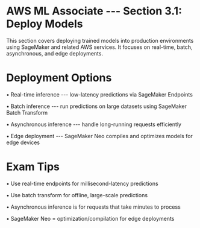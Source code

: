 # AWS ML Associate --- Section 3.1: Deploy Models

This section covers deploying trained models into production
environments using SageMaker and related AWS services. It focuses on
real-time, batch, asynchronous, and edge deployments.

# Deployment Options

• Real-time inference --- low-latency predictions via SageMaker
Endpoints

• Batch inference --- run predictions on large datasets using SageMaker
Batch Transform

• Asynchronous inference --- handle long-running requests efficiently

• Edge deployment --- SageMaker Neo compiles and optimizes models for
edge devices

# Exam Tips

• Use real-time endpoints for millisecond-latency predictions

• Use batch transform for offline, large-scale predictions

• Asynchronous inference is for requests that take minutes to process

• SageMaker Neo = optimization/compilation for edge deployments
